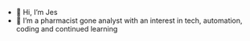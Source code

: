 - 👋 Hi, I’m Jes
- 🌱 I’m a pharmacist gone analyst with an interest in tech, automation, coding and continued learning

<!---
brew-guy/brew-guy is a ✨ special ✨ repository because its `README.md` (this file) appears on your GitHub profile.
You can click the Preview link to take a look at your changes.
--->
